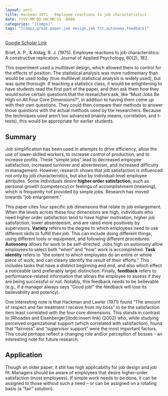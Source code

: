 ```yaml
---
layout: post
title: Hackman 1971 - Employee reactions to job characteristics
date: YYYY-MM-DD HH:MM:SS -0600
categories: "[Comps]"
tags: "[comps,great paper,job design,job fit,autonomy,feedback]"
---
```


[Google Scholar Link](https://scholar.google.com/scholar?hl=en&as_sdt=0%2C45&q=Employee+reactions+to+job+characteristics&btnG=)

Brief, A. P., & Aldag, R. J. (1975). Employee reactions to job characteristics: A constructive replication. Journal of Applied Psychology, 60(2), 182.

This experiment used a multilevel design, which allowed them to control for the effects of position.  The statistical analysis was more rudimentary than would be used today (true multilevel statistical analysis is widely used), but was quite thorough.  If teaching a statistics class, it would be enlightening to have students read the first part of the paper, and then ask them how they would solve certain questions that the researchers ask, like “Must Jobs Be High on All Four Core Dimensions?”, in addition to having them come up with their own questions.  They could then compare their methods to answer those questions with the actual methods used by the researchers.  Because the techniques used aren’t too advanced (mainly means, correlation, and t-tests), this would be appropriate for earlier students.

## Summary
Job simplification has been used in attempts to drive efficiency, allow the use of lower-skilled workers, to increase control of production, and to increase profits.  These “simple jobs” lead to decreased employee satisfaction, increased turnover and absenteeism, and increased difficulty in management.  However, research shows that job satisfaction is influenced not only by job characteristics, but also by individual-level employee attributes.  Some individuals desire **higher order satisfaction**, such as personal growth (competency) or feelings of accomplishment (meaning), which is frequently not provided by simple jobs.   Research has moved towards “job enlargement.”

This paper cites four specific job dimensions that relate to job enlargement.  When the levels across these four dimensions are high, individuals who need higher order satisfaction tend to have higher motivation, higher job satisfaction, lower absenteeism, and are rated more positively by supervisors.  **Variety** refers to the degree to which employees need to use different skills to fulfill their job.  This can include doing different things, using different tools or equipment, and following different procedures.  **Autonomy** allows for work to be self-directed.  Jobs high on autonomy allow employees to select both “when” and “how” work is accomplished.  **Task identity** refers to “the extent to which employees do an entire or whole piece of work, and can clearly identify the result of their efforts.”  This includes tasks that have a distinct beginning and end, and also which effect a noticeable (and preferably large) distinction.  Finally, **feedback** refers to performance-related information that allows the employee to assess if they are being successful or not.  Notably, this feedback needs to be believable (e.g., if a manager always says “Good job!” the feedback will lose its believability and potency).

One interesting note is that Hackman and Lawler (1971) found “The amount of respect and fair treatment I receive from my boss” to be the satisfaction item least correlated with the four core dimensions.  This stands in contrast to [Rhoades and Eisenberger](todo:insert link) (2002) who, while studying perceived organizational support (which correlated with satisfaction), found that “fairness” and “supervisor support” were the most important factors.  This could perhaps reflect a changing role and/or perception of bosses - an interesting note for future research.

## Application
Though an older paper, it still has high applicability for job design and job fit.  Managers should be aware of employees that desire higher-order satisfaction (most employees).  If simple work needs to be done, it can be assigned to those without such a need – or can be assigned on a rotating basis (a “fair” solution).
